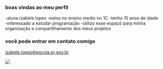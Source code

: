 ### boas vindas ao meu perfil
-aluna izabele lopes
-estou no ensino medio no 1C
-tenho 15 anos de idade
-interessado a estudar programação 
-utilizo esse espaçõ para minha organização e compartilhamento dos meus projetos

### você pode entrar em contato comigo 
izabele.lopes@escola.pr.gov.br


![](https://media.tenor.com/R7nkgC8muZMAAAAC/bye-spider-man.gif)
